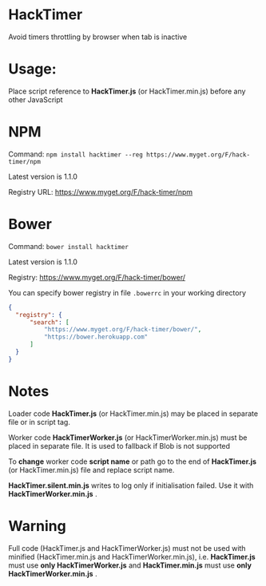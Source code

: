 # HackTimer
Avoid timers throttling by browser when tab is inactive

# Usage:
Place script reference to **HackTimer.js** (or HackTimer.min.js) before any other JavaScript

# NPM
Command: `npm install hacktimer --reg https://www.myget.org/F/hack-timer/npm`

Latest version is 1.1.0

Registry URL: https://www.myget.org/F/hack-timer/npm

# Bower
Command: `bower install hacktimer`

Latest version is 1.1.0

Registry: https://www.myget.org/F/hack-timer/bower/

You can specify bower registry in file `.bowerrc` in your working directory
```json
{
  "registry": {
      "search": [
          "https://www.myget.org/F/hack-timer/bower/",
          "https://bower.herokuapp.com"
      ]
  }
}
```

# Notes
Loader code **HackTimer.js** (or HackTimer.min.js) may be placed in separate file or in script tag.

Worker code **HackTimerWorker.js** (or HackTimerWorker.min.js) must be placed in separate file. It is used to fallback if Blob is not supported

To **change** worker code **script name** or path go to the end of **HackTimer.js** (or HackTimer.min.js) file and replace script name.

**HackTimer.silent.min.js** writes to log only if initialisation failed. Use it with **HackTimerWorker.min.js** .

# Warning
Full code (HackTimer.js and HackTimerWorker.js) must not be used with minified (HackTimer.min.js and HackTimerWorker.min.js), i.e. **HackTimer.js** must use **only HackTimerWorker.js** and **HackTimer.min.js** must use **only HackTimerWorker.min.js** .
